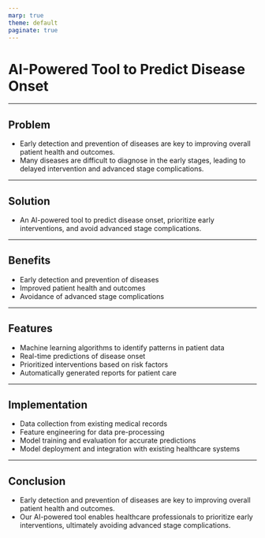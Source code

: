 ```yaml
---
marp: true
theme: default
paginate: true
---
```

# AI-Powered Tool to Predict Disease Onset

---
## Problem

- Early detection and prevention of diseases are key to improving overall patient health and outcomes. 
- Many diseases are difficult to diagnose in the early stages, leading to delayed intervention and advanced stage complications.

---
## Solution

- An AI-powered tool to predict disease onset, prioritize early interventions, and avoid advanced stage complications.

---
## Benefits

- Early detection and prevention of diseases 
- Improved patient health and outcomes
- Avoidance of advanced stage complications
 
---
## Features

- Machine learning algorithms to identify patterns in patient data
- Real-time predictions of disease onset
- Prioritized interventions based on risk factors
- Automatically generated reports for patient care 
 
---
## Implementation

- Data collection from existing medical records
- Feature engineering for data pre-processing
- Model training and evaluation for accurate predictions
- Model deployment and integration with existing healthcare systems
 
---
## Conclusion

- Early detection and prevention of diseases are key to improving overall patient health and outcomes. 
- Our AI-powered tool enables healthcare professionals to prioritize early interventions, ultimately avoiding advanced stage complications.
  
